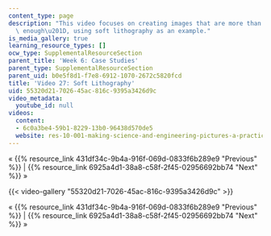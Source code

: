 ```yaml
---
content_type: page
description: "This video focuses on creating images that are more than \u201Cgood\
  \ enough\u201D, using soft lithography as an example."
is_media_gallery: true
learning_resource_types: []
ocw_type: SupplementalResourceSection
parent_title: 'Week 6: Case Studies'
parent_type: SupplementalResourceSection
parent_uid: b0e5f8d1-f7e8-6912-1070-2672c5820fcd
title: 'Video 27: Soft Lithography'
uid: 55320d21-7026-45ac-816c-9395a3426d9c
video_metadata:
  youtube_id: null
videos:
  content:
  - 6c0a3be4-59b1-8229-13b0-96438d570de5
  website: res-10-001-making-science-and-engineering-pictures-a-practical-guide-to-presenting-your-work-spring-2016
---
```


« {{% resource_link 431df34c-9b4a-916f-069d-0833f6b289e9 "Previous" %}} | {{% resource_link 6925a4d1-38a8-c58f-2f45-02956692bb74 "Next" %}} »

{{< video-gallery "55320d21-7026-45ac-816c-9395a3426d9c" >}}


« {{% resource_link 431df34c-9b4a-916f-069d-0833f6b289e9 "Previous" %}} | {{% resource_link 6925a4d1-38a8-c58f-2f45-02956692bb74 "Next" %}} »